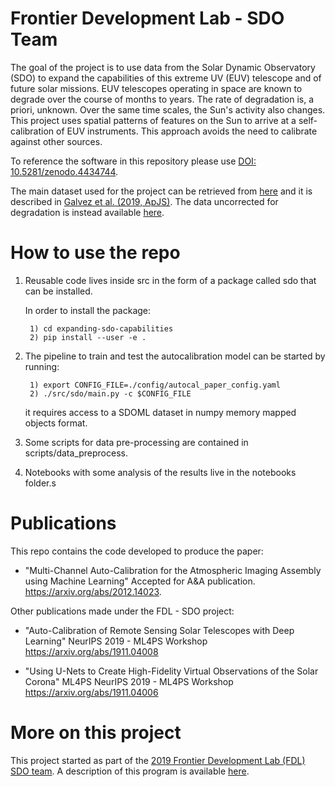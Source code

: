 # Frontier Development Lab - SDO Team

The goal of the project is to use data from the Solar Dynamic Observatory (SDO) to expand the capabilities
of this extreme UV (EUV) telescope and of future solar missions. EUV telescopes operating in space are known to 
degrade over the course of months to years. The rate of degradation is, a priori, unknown. Over the same time 
scales, the Sun's activity also changes. This project uses spatial patterns of features on the Sun to arrive at 
a self-calibration of EUV instruments. This approach avoids the need to calibrate against other sources.

To reference the software in this repository please use 
[DOI: 10.5281/zenodo.4434744](https://zenodo.org/record/4434744#.X_4MIen7R-V).

The main dataset used for the project can be retrieved from [here](https://github.com/fluxtransport/SDOML) 
and it is described in [Galvez et al. (2019, ApJS)](https://iopscience.iop.org/article/10.3847/1538-4365/ab1005).
The data uncorrected for degradation is instead available [here](https://zenodo.org/record/4430801#.X_xiP-lKhmE).


# How to use the repo
1) Reusable code lives inside src in the form of a package called sdo that can be installed. 
    
    In order to install the package:
    
        1) cd expanding-sdo-capabilities
        2) pip install --user -e .
        
2) The pipeline to train and test the autocalibration model can be started by running:
   
        1) export CONFIG_FILE=./config/autocal_paper_config.yaml 
        2) ./src/sdo/main.py -c $CONFIG_FILE 

    it requires access to a SDOML dataset in numpy memory mapped objects format.
    
 3) Some scripts for data pre-processing are contained in scripts/data_preprocess.
 
 4) Notebooks with some analysis of the results live in the notebooks folder.s

# Publications
This repo contains the code developed to produce the paper:
* "Multi-Channel Auto-Calibration for the Atmospheric Imaging Assembly using Machine Learning"
   Accepted for A&A publication.
   https://arxiv.org/abs/2012.14023.

Other publications made under the FDL - SDO project:
* "Auto-Calibration of Remote Sensing Solar Telescopes with Deep Learning"
    NeurIPS 2019 - ML4PS Workshop
    https://arxiv.org/abs/1911.04008
    
* "Using U-Nets to Create High-Fidelity Virtual Observations of the Solar Corona"
    ML4PS NeurIPS 2019 - ML4PS Workshop
    https://arxiv.org/abs/1911.04006

# More on this project 
This project started as part of the [2019 Frontier Development Lab (FDL) SDO team](https://frontierdevelopmentlab.org/2019-sdo). 
A description of this program is available [here](https://frontierdevelopmentlab.org/about-1).

